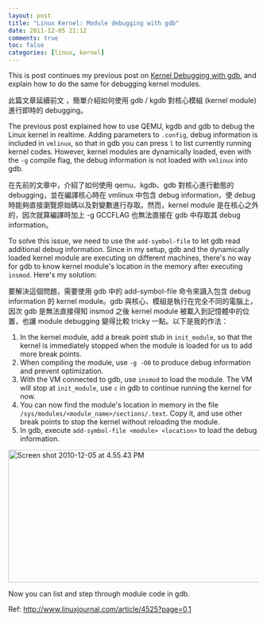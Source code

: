 ```yaml
---
layout: post
title: "Linux Kernel: Module debugging with gdb"
date: 2011-12-05 21:12
comments: true
toc: false
categories: [linux, kernel]
---
```


This is post continues my previous post on 
[Kernel Debugging with gdb](http://joseph.nlpweb.org/blog/2011/10/17/linux-kernel-dev-debug-qemu-kgdb/),
and explain how to do the same for debugging kernel modules.

<!-- more -->

此篇文章延續前文 ，簡單介紹如何使用 gdb / kgdb 對核心模組 (kernel module)
進行即時的 debugging。

The previous post explained how to use QEMU, kgdb and gdb to debug the Linux
kernel in realtime. Adding parameters to `.config`, debug information is
included in `vmlinux`, so that in gdb you can press `l` to list currently
running kernel codes. However, kernel modules are dynamically loaded, even with
the `-g` compile flag, the debug information is not loaded with `vmlinux`
into gdb.

在先前的文章中，介紹了如何使用 qemu、kgdb、gdb 對核心進行動態的
debugging，並在編譯核心時在 vmlinux 中包含 debug information，使 debug
時能夠直接瀏覽原始碼以及對變數進行存取。然而，kernel module
是在核心之外的，因次就算編譯時加上 -g GCCFLAG 也無法直接在 gdb 中存取其
debug information。

To solve this issue, we need to use the `add-symbol-file` to let gdb read
additional debug information. Since in my setup, gdb and the dynamically
loaded kernel module are executing on different machines, there's no way for gdb
to know kernel module's location in the memory after executing `insmod`. Here's
my solution:

要解決這個問題，需要使用 gdb 中的 add-symbol-file 命令來讀入包含 debug
information 的 kernel module。gdb 與核心、模組是執行在完全不同的電腦上，因次
gdb 是無法直接得知 insmod 之後 kernel module 被載入到記憶體中的位置，也讓
module debugging 變得比較 tricky 一點。以下是我的作法：


1. In the kernel module, add a break point stub in `init_module`, so that the
kernel is immediately stopped when the module is loaded for us to add more break
points.
2. When compiling the module, use `-g -O0` to produce debug information and
prevent optimization.
3. With the VM connected to gdb, use `insmod` to load the module. The VM will
stop at `init_module`, use `c` in gdb to continue running the kernel for now.
4. You can now find the module's location in memory in the file
`/sys/modules/<module_name>/sections/.text`. Copy it, and use other break points
to stop the kernel without reloading the module.
5. In gdb, execute `add-symbol-file <module> <location>` to load the debug
information.

<a href="http://www.flickr.com/photos/bizkit/5233432557/" title="Screen shot
2010-12-05 at 4.55.43 PM by bizkit@tw, on Flickr"><img
src="http://farm6.staticflickr.com/5163/5233432557_a05d118698_z.jpg" width="640"
height="266" alt="Screen shot 2010-12-05 at 4.55.43 PM"></a>

Now you can list and step through module code in gdb.

Ref: http://www.linuxjournal.com/article/4525?page=0,1

